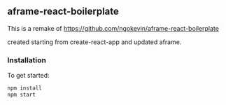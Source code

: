## aframe-react-boilerplate
This is a remake of https://github.com/ngokevin/aframe-react-boilerplate

created starting from create-react-app and updated aframe.

### Installation

To get started:

```bash
npm install
npm start
```

